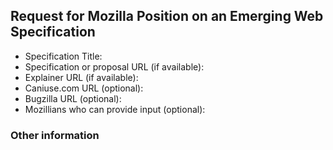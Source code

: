 <!-- Please use only the specification title as the issue title. -->

## Request for Mozilla Position on an Emerging Web Specification

* Specification Title: 
* Specification or proposal URL (if available): 
* Explainer URL (if available): 
* Caniuse.com URL (optional): 
* Bugzilla URL (optional): 
* Mozillians who can provide input (optional): 

### Other information

